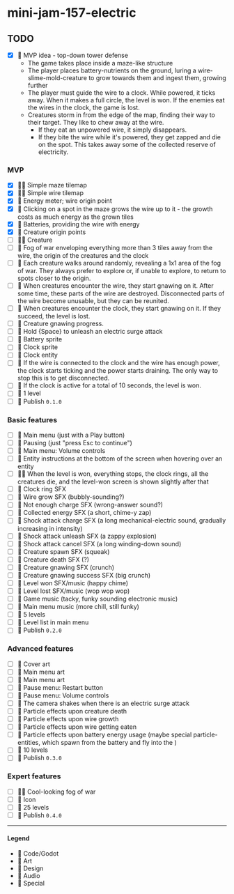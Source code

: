 # mini-jam-157-electric

## TODO

- [x] 💚 MVP idea - top-down tower defense
    - The game takes place inside a maze-like structure
    - The player places battery-nutrients on the ground, luring a wire-slime-mold-creature to grow towards them and
      ingest them, growing further
    - The player must guide the wire to a clock. While powered, it ticks away. When it makes a full circle, the level is
      won. If the enemies eat the wires in the clock, the game is lost.
    - Creatures storm in from the edge of the map, finding their way to their target. They like to chew away at the
      wire.
        - If they eat an unpowered wire, it simply disappears.
        - If they bite the wire while it's powered, they get zapped and die on the spot. This takes away some of the
          collected reserve of electricity.

### MVP

- [x] 💙💜 Simple maze tilemap
- [x] 💙💜 Simple wire tilemap
- [x] 💙 Energy meter; wire origin point
- [x] 💙 Clicking on a spot in the maze grows the wire up to it - the growth costs as much energy as the grown tiles
- [x] 💙 Batteries, providing the wire with energy
- [x] 💙 Creature origin points
- [ ] 💙💜 Creature
- [ ] 💙 Fog of war enveloping everything more than 3 tiles away from the wire, the origin of the creatures and the clock
- [ ] 💙 Each creature walks around randomly, revealing a 1x1 area of the fog of war. They always prefer to explore or,
  if unable to explore, to return to spots closer to the origin.
- [ ] 💙 When creatures encounter the wire, they start gnawing on it. After some time, these parts of the wire are
  destroyed. Disconnected parts of the wire become unusable, but they can be reunited.
- [ ] 💙 When creatures encounter the clock, they start gnawing on it. If they succeed, the level is lost.
- [ ] 💙 Creature gnawing progress.
- [ ] 💙 Hold {Space} to unleash an electric surge attack
- [ ] 💜 Battery sprite
- [ ] 💜 Clock sprite
- [ ] 💙 Clock entity
- [ ] 💙 If the wire is connected to the clock and the wire has enough power, the clock starts ticking and the power
  starts draining. The only way to stop this is to get disconnected.
- [ ] 💙 If the clock is active for a total of 10 seconds, the level is won.
- [ ] 💚 1 level
- [ ] 💟 Publish `0.1.0`

### Basic features

- [ ] 💙 Main menu (just with a Play button)
- [ ] 💙 Pausing (just "press Esc to continue")
- [ ] 💙 Main menu: Volume controls
- [ ] 💙 Entity instructions at the bottom of the screen when hovering over an entity
- [ ] 💙💜 When the level is won, everything stops, the clock rings, all the creatures die, and the level-won screen is
  shown slightly after that
- [ ] 💛 Clock ring SFX
- [ ] 💛 Wire grow SFX (bubbly-sounding?)
- [ ] 💛 Not enough charge SFX (wrong-answer sound?)
- [ ] 💛 Collected energy SFX (a short, chime-y zap)
- [ ] 💛 Shock attack charge SFX (a long mechanical-electric sound, gradually increasing in intensity)
- [ ] 💛 Shock attack unleash SFX (a zappy explosion)
- [ ] 💛 Shock attack cancel SFX (a long winding-down sound)
- [ ] 💛 Creature spawn SFX (squeak)
- [ ] 💛 Creature death SFX (?)
- [ ] 💛 Creature gnawing SFX (crunch)
- [ ] 💛 Creature gnawing success SFX (big crunch)
- [ ] 💛 Level won SFX/music (happy chime)
- [ ] 💛 Level lost SFX/music (wop wop wop)
- [ ] 💛 Game music (tacky, funky sounding electronic music)
- [ ] 💛 Main menu music (more chill, still funky)
- [ ] 💚 5 levels
- [ ] 💙 Level list in main menu
- [ ] 💟 Publish `0.2.0`

### Advanced features

- [ ] 💜 Cover art
- [ ] 💜 Main menu art
- [ ] 💜 Main menu art
- [ ] 💙 Pause menu: Restart button
- [ ] 💙 Pause menu: Volume controls
- [ ] 💙 The camera shakes when there is an electric surge attack
- [ ] 💙 Particle effects upon creature death
- [ ] 💙 Particle effects upon wire growth
- [ ] 💙 Particle effects upon wire getting eaten
- [ ] 💙 Particle effects upon battery energy usage (maybe special particle-entities, which spawn from the battery and
  fly into the )
- [ ] 💚 10 levels
- [ ] 💟 Publish `0.3.0`

### Expert features

- [ ] 💙💜 Cool-looking fog of war
- [ ] 💜 Icon
- [ ] 💚 25 levels
- [ ] 💟 Publish `0.4.0`

---

#### Legend

- 💙 Code/Godot
- 💜 Art
- 💚 Design
- 💛 Audio
- 💟 Special
